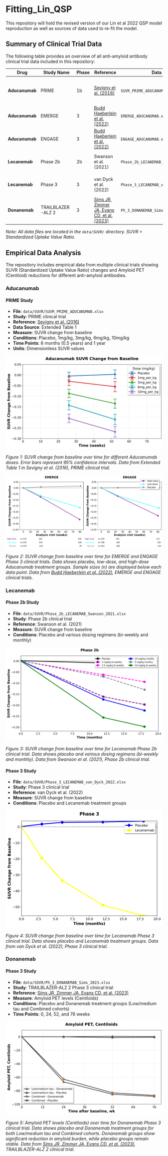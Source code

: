 # Fitting_Lin_QSP

This repository will hold the revised version of our Lin et al 2022 QSP model reproduction as well as sources of data used to re-fit the model.

## Summary of Clinical Trial Data

The following table provides an overview of all anti-amyloid antibody clinical trial data included in this repository:

| Drug | Study Name | Phase | Reference | Data File | Measure | Conditions |
|------|------------|-------|-----------|-----------|---------|------------|
| **Aducanumab** | PRIME | 1b | [Sevigny et al. (2016)](https://www.nature.com/articles/nature19323) | `SUVR_PRIME_ADUCANUMAB.xlsx` | SUVR change from baseline | Placebo, 1mg/kg, 3mg/kg, 6mg/kg, 10mg/kg |
| **Aducanumab** | EMERGE | 3 | [Budd Haeberlein et al. (2022)](https://doi.org/10.14283/jpad.2022.30) | `EMERGE_ADUCANUMAB.xlsx` | SUVR change from baseline | Placebo, low-dose, high-dose |
| **Aducanumab** | ENGAGE | 3 | [Budd Haeberlein et al. (2022)](https://doi.org/10.14283/jpad.2022.30) | `ENGAGE_ADUCANUMAB.xlsx` | SUVR change from baseline | Placebo, low-dose, high-dose |
| **Lecanemab** | Phase 2b | 2b | Swanson et al. (2021) | `Phase_2b_LECANEMAB_Swanson_2021.xlsx` | SUVR change from baseline | Placebo, various dosing regimens |
| **Lecanemab** | Phase 3 | 3 | van Dyck et al. (2022) | `Phase_3_LECANEMAB_van_Dyck_2022.xlsx` | SUVR change from baseline | Placebo, Lecanemab treatment |
| **Donanemab** | TRAILBLAZER-ALZ 2 | 3 | [Sims JR, Zimmer JA, Evans CD, et al. (2023)](https://doi.org/10.1001/jama.2023.13239) | `Ph_3_DONANEMAB_Sims_2023.xlsx` | Amyloid PET (Centiloids) | Placebo, Donanemab (Low/medium tau, Combined) |

*Note: All data files are located in the `data/SUVR/` directory. SUVR = Standardized Uptake Value Ratio.*

## Empirical Data Analysis

The repository includes empirical data from multiple clinical trials showing SUVR (Standardized Uptake Value Ratio) changes and Amyloid PET (Centiloid) reductions for different anti-amyloid antibodies.

### Aducanumab

#### PRIME Study
- **File**: `data/SUVR/SUVR_PRIME_ADUCANUMAB.xlsx`
- **Study**: PRIME clinical trial
- **Reference**: [Sevigny et al. (2016)](https://www.nature.com/articles/nature19323)
- **Data Source**: Extended Table 1
- **Measure**: SUVR change from baseline
- **Conditions**: Placebo, 1mg/kg, 3mg/kg, 6mg/kg, 10mg/kg
- **Time Points**: 6 months (0.5 years) and 1 year
- **Units**: Dimensionless SUVR values

![SUVR Reduction from PRIME Study](figures/empirical_data/PRIME_SUVR_Reduction.png)

*Figure 1: SUVR change from baseline over time for different Aducanumab doses. Error bars represent 95% confidence intervals. Data from Extended Table 1 in Sevigny et al. (2016), PRIME clinical trial.*

![SUVR Reduction from EMERGE and ENGAGE Studies](figures/empirical_data/EMERGE_ENGAGE_SUVR_Reduction.png)

*Figure 2: SUVR change from baseline over time for EMERGE and ENGAGE Phase 3 clinical trials. Data shows placebo, low-dose, and high-dose Aducanumab treatment groups. Sample sizes (n) are displayed below each data point. Data from [Budd Haeberlein et al. (2022)](https://doi.org/10.14283/jpad.2022.30), EMERGE and ENGAGE clinical trials.*

### Lecanemab

#### Phase 2b Study
- **File**: `data/SUVR/Phase_2b_LECANEMAB_Swanson_2021.xlsx`
- **Study**: Phase 2b clinical trial
- **Reference**: Swanson et al. (2021)
- **Measure**: SUVR change from baseline
- **Conditions**: Placebo and various dosing regimens (bi-weekly and monthly)

![SUVR Reduction from Lecanemab Phase 2b Study](figures/empirical_data/LECANEMAB_Phase2b_SUVR_Reduction.png)

*Figure 3: SUVR change from baseline over time for Lecanemab Phase 2b clinical trial. Data shows placebo and various dosing regimens (bi-weekly and monthly). Data from Swanson et al. (2021), Phase 2b clinical trial.*

#### Phase 3 Study
- **File**: `data/SUVR/Phase_3_LECANEMAB_van_Dyck_2022.xlsx`
- **Study**: Phase 3 clinical trial
- **Reference**: van Dyck et al. (2022)
- **Measure**: SUVR change from baseline
- **Conditions**: Placebo and Lecanemab treatment groups

![SUVR Reduction from Lecanemab Phase 3 Study](figures/empirical_data/LECANEMAB_Phase3_SUVR_Reduction.png)

*Figure 4: SUVR change from baseline over time for Lecanemab Phase 3 clinical trial. Data shows placebo and Lecanemab treatment groups. Data from van Dyck et al. (2022), Phase 3 clinical trial.*

### Donanemab

#### Phase 3 Study
- **File**: `data/SUVR/Ph_3_DONANEMAB_Sims_2023.xlsx`
- **Study**: TRAILBLAZER-ALZ 2 Phase 3 clinical trial
- **Reference**: [Sims JR, Zimmer JA, Evans CD, et al. (2023)](https://doi.org/10.1001/jama.2023.13239)
- **Measure**: Amyloid PET levels (Centiloids)
- **Conditions**: Placebo and Donanemab treatment groups (Low/medium tau and Combined cohorts)
- **Time Points**: 0, 24, 52, and 76 weeks

![Amyloid PET Reduction from Donanemab Phase 3 Study](figures/empirical_data/DONANEMAB_Phase3_Amyloid_PET.png)

*Figure 5: Amyloid PET levels (Centiloids) over time for Donanemab Phase 3 clinical trial. Data shows placebo and Donanemab treatment groups for both Low/medium tau and Combined cohorts. Donanemab groups show significant reduction in amyloid burden, while placebo groups remain stable. Data from [Sims JR, Zimmer JA, Evans CD, et al. (2023)](https://doi.org/10.1001/jama.2023.13239), TRAILBLAZER-ALZ 2 clinical trial.*